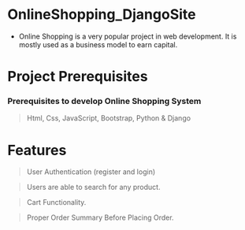 # OnlineShopping_DjangoSite

* Online Shopping is a very popular project in web development. It is mostly used as a business model to earn capital.

# Project Prerequisites

### Prerequisites to develop Online Shopping System

> Html, Css, JavaScript, Bootstrap, Python & Django



# Features

> User Authentication (register and login)

> Users are able to search for any product.

> Cart Functionality.

> Proper Order Summary Before Placing Order.
